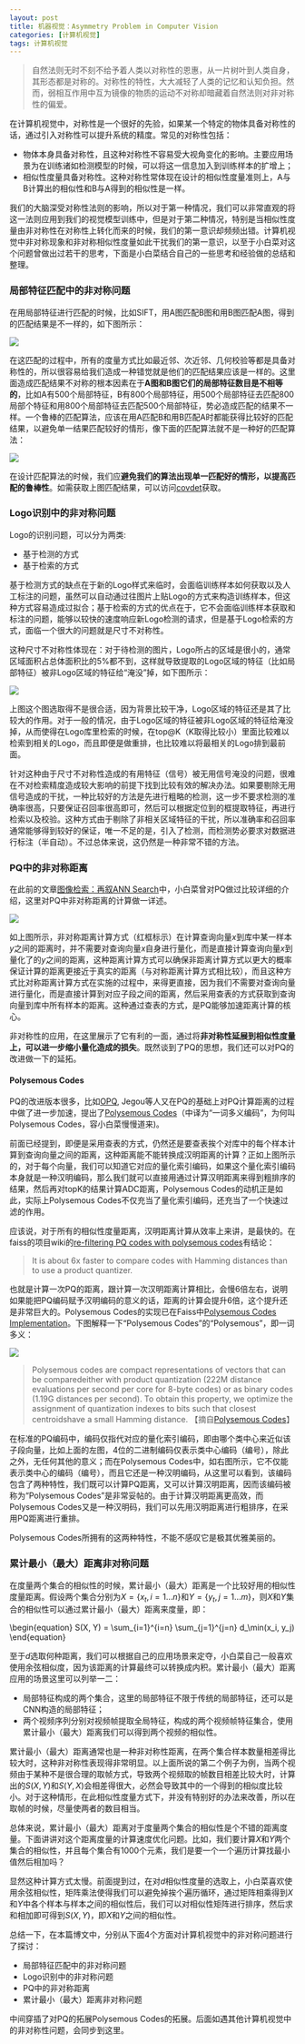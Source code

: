 ```yaml
---
layout: post
title: 机器视觉：Asymmetry Problem in Computer Vision
categories: [计算机视觉]
tags: 计算机视觉
---
```


> 自然法则无时不刻不给予着人类以对称性的恩惠，从一片树叶到人类自身，其形态都是对称的。对称性的特性，大大减轻了人类的记忆和认知负担。然而，弱相互作用中互为镜像的物质的运动不对称却暗藏着自然法则对非对称性的偏爱。

在计算机视觉中，对称性是一个很好的先验，如果某一个特定的物体具备对称性的话，通过引入对称性可以提升系统的精度。常见的对称性包括：

- 物体本身具备对称性，且这种对称性不容易受大视角变化的影响。主要应用场景为在训练诸如检测模型的时候，可以将这一信息加入到训练样本的扩增上；
- 相似性度量具备对称性。这种对称性常体现在设计的相似性度量准则上，A与B计算出的相似性和B与A得到的相似性是一样。

我们的大脑深受对称性法则的影响，所以对于第一种情况，我们可以非常直观的将这一法则应用到我们的视觉模型训练中，但是对于第二种情况，特别是当相似性度量由非对称性在对称性上转化而来的时候，我们的第一意识却频频出错。计算机视觉中非对称现象和非对称相似性度量如此干扰我们的第一意识，以至于小白菜对这个问题曾做出过若干的思考，下面是小白菜结合自己的一些思考和经验做的总结和整理。

### 局部特征匹配中的非对称问题

在用局部特征进行匹配的时候，比如SIFT，用A图匹配B图和用B图匹配A图，得到的匹配结果是不一样的，如下图所示：

![](http://ose5hybez.bkt.clouddn.com/2017/1029/sift_matching_diff.jpg)

在这匹配的过程中，所有的度量方式比如最近邻、次近邻、几何校验等都是具备对称性的，所以很容易给我们造成一种错觉就是他们的匹配结果应该是一样的。这里面造成匹配结果不对称的根本因素在于**A图和B图它们的局部特征数目是不相等的**，比如A有500个局部特征，B有800个局部特征，用500个局部特征去匹配800局部个特征和用800个局部特征去匹配500个局部特征，势必造成匹配的结果不一样。一个鲁棒的匹配算法，应该在用A匹配B和用B匹配A时都能获得比较好的匹配结果，以避免单一结果匹配较好的情形，像下面的匹配算法就不是一种好的匹配算法：

![](http://ose5hybez.bkt.clouddn.com/2017/1029/false_sift_matching.jpg)

在设计匹配算法的时候，我们应**避免我们的算法出现单一匹配好的情形，以提高匹配的鲁棒性**。如需获取上图匹配结果，可以访问[covdet](https://github.com/willard-yuan/covdet.git)获取。

### Logo识别中的非对称问题

Logo的识别问题，可以分为两类:  

- 基于检测的方式
- 基于检索的方式

基于检测方式的缺点在于新的Logo样式来临时，会面临训练样本如何获取以及人工标注的问题，虽然可以自动通过往图片上贴Logo的方式来构造训练样本，但这种方式容易造成过拟合；基于检索的方式的优点在于，它不会面临训练样本获取和标注的问题，能够以较快的速度响应新Logo检测的请求，但是基于Logo检索的方式，面临一个很大的问题就是尺寸不对称性。

这种尺寸不对称性体现在：对于待检测的图片，Logo所占的区域是很小的，通常区域面积占总体面积比的5%都不到，这样就导致提取的Logo区域的特征（比如局部特征）被非Logo区域的特征给“淹没”掉，如下图所示：

![](http://ose5hybez.bkt.clouddn.com/2017/1029/logo-example.jpg)

上图这个图选取得不是很合适，因为背景比较干净，Logo区域的特征还是其了比较大的作用。对于一般的情况，由于Logo区域的特征被非Logo区域的特征给淹没掉，从而使得在Logo库里检索的时候，在top@K（K取得比较小）里面比较难以检索到相关的Logo，而且即便是做重排，也比较难以将最相关的Logo排到最前面。

针对这种由于尺寸不对称性造成的有用特征（信号）被无用信号淹没的问题，很难在不对检索精度造成较大影响的前提下找到比较有效的解决办法。如果要剔除无用信号造成的干扰，一种比较好的方法是先进行粗略的检测，这一步不要求检测的准确率很高，只要保证召回率很高即可，然后可以根据定位到的框提取特征，再进行检索以及校验。这种方式由于剔除了非相关区域特征的干扰，所以准确率和召回率通常能够得到较好的保证，唯一不足的是，引入了检测，而检测势必要求对数据进行标注（半自动）。不过总体来说，这仍然是一种非常不错的方法。

### PQ中的非对称距离

在此前的文章[图像检索：再叙ANN Search](http://yongyuan.name/blog/ann-search.html)中，小白菜曾对PQ做过比较详细的介绍，这里对PQ中非对称距离的计算做一详述。

![](http://ose5hybez.bkt.clouddn.com/2017/0408/PQ_search_zpskgugtocx.PNG)

如上图所示，非对称距离计算方式（红框标示）在计算查询向量$x$到库中某一样本$y$之间的距离时，并不需要对查询向量$x$自身进行量化，而是直接计算查询向量$x$到量化了的$y$之间的距离，这种距离计算方式可以确保非距离计算方式以更大的概率保证计算的距离更接近于真实的距离（与对称距离计算方式相比较），而且这种方式比对称距离计算方式在实施的过程中，来得更直接，因为我们不需要对查询向量进行量化，而是直接计算到对应子段之间的距离，然后采用查表的方式获取到查询向量到库中所有样本的距离。这种通过查表的方式，是PQ能够加速距离计算的核心。

非对称性的应用，在这里展示了它有利的一面，通过将**非对称性延展到相似性度量上，可以进一步缩小量化造成的损失**。既然谈到了PQ的思想，我们还可以对PQ的改进做一下的延拓。

#### Polysemous Codes

PQ的改进版本很多，比如[OPQ](kaiminghe.com/publications/pami13opq.pdf), Jegou等人又在PQ的基础上对PQ计算距离的过程中做了进一步加速，提出了[Polysemous Codes](https://arxiv.org/abs/1609.01882)（中译为“一词多义编码”，为何叫Polysemous Codes，容小白菜慢慢道来)。

前面已经提到，即便是采用查表的方式，仍然还是要查表挨个对库中的每个样本计算到查询向量之间的距离，这种距离能不能转换成汉明距离的计算？正如上图所示的，对于每个向量，我们可以知道它对应的量化索引编码，如果这个量化索引编码本身就是一种汉明编码，那么我们就可以直接用通过计算汉明距离来得到粗排序的结果，然后再对topK的结果计算ADC距离，Polysemous Codes的动机正是如此，实际上Polysemous Codes不仅充当了量化索引编码，还充当了一个快速过滤的作用。

应该说，对于所有的相似性度量距离，汉明距离计算从效率上来讲，是最快的。在faiss的项目wiki的[re-filtering PQ codes with polysemous codes](https://github.com/facebookresearch/faiss/wiki/Faiss-indexes-(composite))有结论：

> It is about 6x faster to compare codes with Hamming distances than to use a product quantizer.

也就是计算一次PQ的距离，跟计算一次汉明距离计算相比，会慢6倍左右，说明如果能把PQ编码赋予汉明编码的意义的话，距离的计算会提升6倍，这个提升还是非常巨大的。Polysemous Codes的实现已在Faiss中[Polysemous Codes Implementation](https://github.com/facebookresearch/faiss/blob/master/IndexPQ.h#L67)。下图解释一下“Polysemous Codes”的“Polysemous”，即一词多义：

![](http://ose5hybez.bkt.clouddn.com/2017/1202/Polysemous_Codes.jpg)

> Polysemous codes are compact representations of vectors that can be comparedeither with product quantization (222M distance evaluations per second per core for 8-byte codes) or as binary codes (1.19G distances per second). To obtain this property, we optimize the assignment of quantization indexes to bits such that closest centroidshave a small Hamming distance. 【摘自[Polysemous Codes](https://arxiv.org/abs/1609.01882)】

在标准的PQ编码中，编码仅指代对应的量化索引编码，即由哪个类中心来近似该子段向量，比如上面的左图，4位的二进制编码仅表示类中心编码（编号），除此之外，无任何其他的意义；而在Polysemous Codes中，如右图所示，它不仅能表示类中心的编码（编号），而且它还是一种汉明编码，从这里可以看到，该编码包含了两种特性，我们既可以计算PQ距离，又可以计算汉明距离，因而该编码被称为“Polysemous Codes”是非常妥帖的。由于计算汉明距离更高效，而Polysemous Codes又是一种汉明码，我们可以先用汉明距离进行粗排序，在采用PQ距离进行重排。

Polysemous Codes所拥有的这两种特性，不能不感叹它是极其优雅美丽的。

### 累计最小（最大）距离非对称问题

在度量两个集合的相似性的时候，累计最小（最大）距离是一个比较好用的相似性度量距离。假设两个集合分别为$X = \lbrace x_t, i=1 \dots n \rbrace$和$Y = \lbrace y_t, j=1 \dots m \rbrace$，则$X$和$Y$集合的相似性可以通过累计最小（最大）距离来度量，即：

\begin{equation}
S(X, Y) = \sum_{i=1}^{i=n} \sum_{j=1}^{j=n} d_\min(x_i, y_j)
\end{equation}

至于$d$选取何种距离，我们可以根据自己的应用场景来定夺，小白菜自己一般喜欢使用余弦相似度，因为该距离的计算最终可以转换成内积。累计最小（最大）距离应用的场景这里可以列举一二：

- 局部特征构成的两个集合，这里的局部特征不限于传统的局部特征，还可以是CNN构造的局部特征；
- 两个视频序列分别对视频帧提取全局特征，构成的两个视频帧特征集合，使用累计最小（最大）距离我们可以得到两个视频的相似性。

累计最小（最大）距离通常也是一种非对称性距离，在两个集合样本数量相差得比较大时，这种非对称性表现得非常明显。以上面所说的第二个例子为例，当两个视频由于某种不是很合理的取帧方式，导致两个视频取的帧数目相差比较大时，计算出的$S(X, Y)$和$S(Y, X)$会相差得很大，必然会导致其中的一个得到的相似度比较小。对于这种情形，在此相似性度量方式下，并没有特别好的办法来改善，所以在取帧的时候，尽量使两者的数目相当。

总体来说，累计最小（最大）距离对于度量两个集合的相似性是个不错的距离度量。下面讲讲对这个距离度量的计算速度优化问题。比如，我们要计算$X$和$Y$两个集合的相似性，并且每个集合有1000个元素，我们是要一个一个遍历计算找最小值然后相加吗？

显然这种计算方式太慢。前面提到过，在对$d$相似性度量的选取上，小白菜喜欢使用余弦相似性，矩阵乘法使得我们可以避免掉挨个遍历循环，通过矩阵相乘得到$X$和$Y$中各个样本与样本之间的相似性后，我们可以对相似性矩阵进行排序，然后求和相加即可得到$S(X, Y)$，即$X$和$Y$之间的相似性。

总结一下，在本篇博文中，分别从下面4个方面对计算机视觉中的非对称问题进行了探讨：

- 局部特征匹配中的非对称问题
- Logo识别中的非对称问题
- PQ中的非对称距离
- 累计最小（最大）距离非对称问题

中间穿插了对PQ的拓展Polysemous Codes的拓展。后面如遇其他计算机视觉中的非对称性问题，会同步到这里。